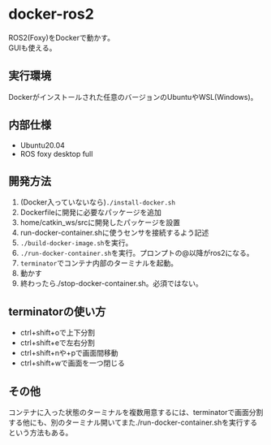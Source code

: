 # docker-ros2
ROS2(Foxy)をDockerで動かす。  
GUIも使える。

## 実行環境
Dockerがインストールされた任意のバージョンのUbuntuやWSL(Windows)。

## 内部仕様
- Ubuntu20.04
- ROS foxy desktop full

## 開発方法
1. (Docker入っていないなら)```./install-docker.sh```
1. Dockerfileに開発に必要なパッケージを追加
1. home/catkin_ws/srcに開発したパッケージを設置
1. run-docker-container.shに使うセンサを接続するよう記述
1. ```./build-docker-image.sh```を実行。
1. ```./run-docker-container.sh```を実行。プロンプトの@以降がros2になる。
1. ```terminator```でコンテナ内部のターミナルを起動。
1. 動かす
1. 終わったら./stop-docker-container.sh。必須ではない。

## terminatorの使い方
- ctrl+shift+oで上下分割
- ctrl+shift+eで左右分割
- ctrl+shift+nや+pで画面間移動
- ctrl+shift+wで画面を一つ閉じる

## その他
コンテナに入った状態のターミナルを複数用意するには、terminatorで画面分割する他にも、別のターミナル開いてまた./run-docker-container.shを実行するという方法もある。
